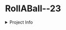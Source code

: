 # RollABall--23
 <details>
 <summary>Project Info</summary>
 This is a Unity project based on a Roll-A-Ball tutorial, with some additions on my behalf.
 Topics covered include 3D Objects, materials, prefabs, animations, UI and navigation AI.
 </details>

